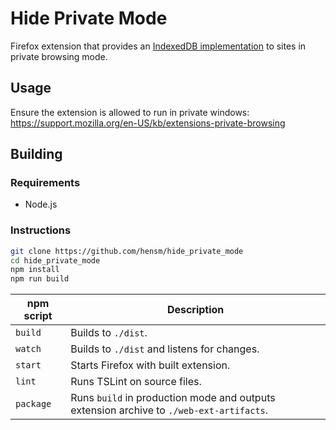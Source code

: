 # Hide Private Mode

Firefox extension that provides an [IndexedDB implementation](https://github.com/dumbmatter/fakeIndexedDB) to sites in private browsing mode.

## Usage

Ensure the extension is allowed to run in private windows:  
https://support.mozilla.org/en-US/kb/extensions-private-browsing

## Building

### Requirements

* Node.js

### Instructions

````sh
git clone https://github.com/hensm/hide_private_mode
cd hide_private_mode
npm install
npm run build
````

| npm script | Description |
| ---------- | ----------- |
| `build`    | Builds to `./dist`. |
| `watch`    | Builds to `./dist` and listens for changes. |
| `start`    | Starts Firefox with built extension. |
| `lint`     | Runs TSLint on source files. |
| `package`  | Runs `build` in production mode and outputs extension archive to `./web-ext-artifacts`. |
